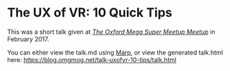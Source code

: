 # The UX of VR: 10 Quick Tips
This was a short talk given at _[The Oxford Mega Super Meetup Meetup](https://jsoxford.com/2017-02-15-the-oxford-mega-super-meetup-meetup/)_ in February 2017.

You can either view the talk.md using [Marp](https://marp.app), or view the generated talk.html here: https://blog.omgmog.net/talk-uxofvr-10-tips/talk.html